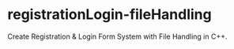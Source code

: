 # registrationLogin-fileHandling
 Create Registration & Login Form System with File Handling in C++.

 
